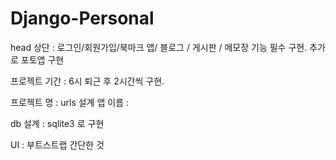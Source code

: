 # Django-Personal

head 상단 : 로그인/회원가입/북마크 앱/ 블로그 / 게시판 / 메모장 기능 필수 구현.              추가로 포토앱 구현 

프로젝트 기간 : 6시 퇴근 후 2시간씩 구현. 


프로젝트 명 : 
urls 설계 
앱 이름 : 

db 설계 : sqlite3 로 구현 

UI : 부트스트랩 간단한 것 
